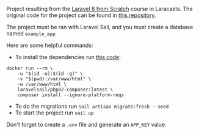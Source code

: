 Project resulting from the [Laravel 8 from Scratch](https://laracasts.com/series/laravel-8-from-scratch) course in Laracasts. The original code for the project can be found in [this repository](https://github.com/JeffreyWay/Laravel-From-Scratch-Blog-Project).

The project must be ran with Laravel Sail, and you must create a database named `example_app`.

Here are some helpful commands:
- To install the dependencies run [this code](https://laravel.com/docs/10.x/sail#installing-composer-dependencies-for-existing-projects):
```
docker run --rm \
    -u "$(id -u):$(id -g)" \
    -v "$(pwd):/var/www/html" \
    -w /var/www/html \
    laravelsail/php82-composer:latest \
    composer install --ignore-platform-reqs
```
- To do the migrations run `sail artisan migrate:fresh --seed`
- To start the project run `sail up`

Don't forget to create a `.env` file and generate an `APP_KEY` value.
